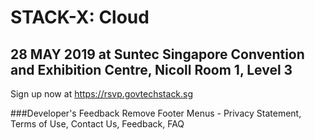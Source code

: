 # STACK-X: Cloud 

## 28 MAY 2019 at Suntec Singapore Convention and Exhibition Centre, Nicoll Room 1, Level 3

Sign up now at https://rsvp.govtechstack.sg

###Developer's Feedback
Remove Footer Menus - Privacy Statement, Terms of Use, Contact Us, Feedback, FAQ


